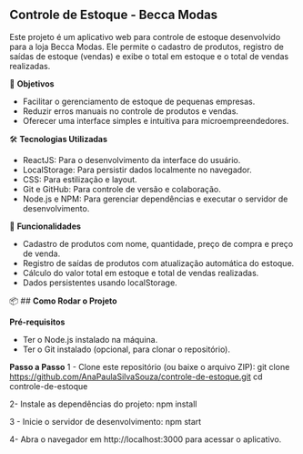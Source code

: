 ## **Controle de Estoque - Becca Modas**
Este projeto é um aplicativo web para controle de estoque desenvolvido para a loja Becca Modas. Ele permite o cadastro de produtos, registro de saídas de estoque (vendas) e exibe o total em estoque e o total de vendas realizadas.

🎯 **Objetivos**
- Facilitar o gerenciamento de estoque de pequenas empresas.
- Reduzir erros manuais no controle de produtos e vendas.
- Oferecer uma interface simples e intuitiva para microempreendedores.


🛠️ **Tecnologias Utilizadas**
- ReactJS: Para o desenvolvimento da interface do usuário.
- LocalStorage: Para persistir dados localmente no navegador.
- CSS: Para estilização e layout.
- Git e GitHub: Para controle de versão e colaboração.
- Node.js e NPM: Para gerenciar dependências e executar o servidor de desenvolvimento.


🚀 **Funcionalidades**
- Cadastro de produtos com nome, quantidade, preço de compra e preço de venda.
- Registro de saídas de produtos com atualização automática do estoque.
- Cálculo do valor total em estoque e total de vendas realizadas.
- Dados persistentes usando localStorage.


📦 ## **Como Rodar o Projeto**

**Pré-requisitos**
- Ter o Node.js instalado na máquina.
- Ter o Git instalado (opcional, para clonar o repositório).

**Passo a Passo**
1 - Clone este repositório (ou baixe o arquivo ZIP):
git clone https://github.com/AnaPaulaSilvaSouza/controle-de-estoque.git
cd controle-de-estoque

2- Instale as dependências do projeto:
npm install

3 - Inicie o servidor de desenvolvimento:
npm start

4- Abra o navegador em http://localhost:3000 para acessar o aplicativo.




